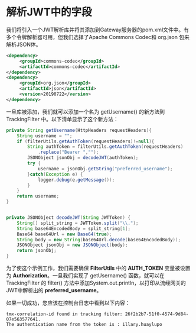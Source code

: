 # 解析JWT中的字段

我们将引入一个JWT解析库并将其添加到Gateway服务器的pom.xml文件中。有多个令牌解析器可用，但我们选择了Apache Commons Codec和 org.json 包来解析JSON体。

```xml
<dependency>
     <groupId>commons-codec</groupId>
     <artifactId>commons-codec</artifactId>
</dependency>
<dependency>
     <groupId>org.json</groupId>
     <artifactId>json</artifactId>
     <version>20190722</version>
</dependency>
```

一旦库被添加，我们就可以添加一个名为 getUsername() 的新方法到 TrackingFilter 中。以下清单显示了这个新方法：

```java
private String getUsername(HttpHeaders requestHeaders){
	String username = "";
	if (filterUtils.getAuthToken(requestHeaders)!=null){
		String authToken = filterUtils.getAuthToken(requestHeaders)
			.replace("Bearer ","");
        JSONObject jsonObj = decodeJWT(authToken);
        try {
        	username = jsonObj.getString("preferred_username");
        }catch(Exception e) {
        	logger.debug(e.getMessage());
        }
	}
	return username;
}


private JSONObject decodeJWT(String JWTToken) {
	String[] split_string = JWTToken.split("\\.");
	String base64EncodedBody = split_string[1];
	Base64 base64Url = new Base64(true);
	String body = new String(base64Url.decode(base64EncodedBody));
	JSONObject jsonObj = new JSONObject(body);
	return jsonObj;
}
```

为了使这个示例工作，我们需要确保 **FilterUtils** 中的 **AUTH\_TOKEN** 变量被设置为 **Authorization**。一旦我们实现了 getUsername() 函数，就可以在 TrackingFilter 的 filter() 方法中添加System.out.println，以打印从流经网关的JWT中解析出的 **preferred\_username**。

如果一切成功，您应该在控制台日志中看到以下内容：

```log
tmx-correlation-id found in tracking filter: 26f2b2b7-51f0-4574-9d84-07e563577641. 
The authentication name from the token is : illary.huaylupo
```
